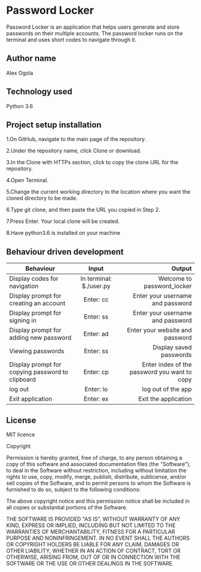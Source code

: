 # Password Locker

Password Locker is an application that helps users generate and store passwords on their multiple accounts. The password locker runs on the terminal and uses short codes to navigate through it.


## Author name

Alex Ogola

## Technology used

Python 3.6

## Project setup installation

1.On GitHub, navigate to the main page of the repository.

2.Under the repository name, click Clone or download.

3.In the Clone with HTTPs section, click  to copy the clone URL for the repository.

4.Open Terminal.

5.Change the current working directory to the location where you want the cloned directory to be made.

6.Type git clone, and then paste the URL you copied in Step 2.

7.Press Enter. Your local clone will be created.

8.Have python3.6 is installed on your machine

## Behaviour driven development
| Behaviour   |      Input     |  Output |
|----------|:-------------:|------:|
| Display codes for navigation| In terminal: $./user.py |   Welcome to password_locker |
| Display prompt for creating an account | Enter: cc |   Enter your username and password |
| Display prompt for signing in | Enter: ss |   Enter your username and password |
| Display prompt for adding new password | Enter: ad |   Enter your website and password |
| Viewing passwords | Enter: ss |   Display saved passwords |
| Display prompt for copying password to clipboard| Enter: cp |   Enter index of the password you want to copy |
| log out | Enter: lo |   log out of the app |
| Exit application | Enter: ex |   Exit the application |


## License
MIT licence

Copyright <YEAR> <COPYRIGHT HOLDER>

Permission is hereby granted, free of charge, to any person obtaining a copy of this software and associated documentation files (the "Software"), to deal in the Software without restriction, including without limitation the rights to use, copy, modify, merge, publish, distribute, sublicense, and/or sell copies of the Software, and to permit persons to whom the Software is furnished to do so, subject to the following conditions:

The above copyright notice and this permission notice shall be included in all copies or substantial portions of the Software.

THE SOFTWARE IS PROVIDED "AS IS", WITHOUT WARRANTY OF ANY KIND, EXPRESS OR IMPLIED, INCLUDING BUT NOT LIMITED TO THE WARRANTIES OF MERCHANTABILITY, FITNESS FOR A PARTICULAR PURPOSE AND NONINFRINGEMENT. IN NO EVENT SHALL THE AUTHORS OR COPYRIGHT HOLDERS BE LIABLE FOR ANY CLAIM, DAMAGES OR OTHER LIABILITY, WHETHER IN AN ACTION OF CONTRACT, TORT OR OTHERWISE, ARISING FROM, OUT OF OR IN CONNECTION WITH THE SOFTWARE OR THE USE OR OTHER DEALINGS IN THE SOFTWARE.
